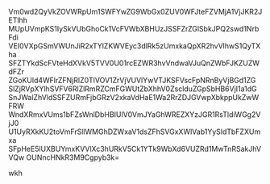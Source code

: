 Vm0wd2QyVkZOVWRpUm1SWFYwZG9WbGx0ZUV0WFJteFZVMjA1VjJKR2JETlhh
MUpUVmpKS1IySkVUbGhoCk1VcFVWbXBHUzJSSFZrZGlSbkJPQ2swd1NrbFdi
VEI0VXpGSmVWUnJiR2xTYlZKWVEyc3dlRk5zUmxkaQpXR2hvVlhwS1QyTXha
SFZTYkdScFVteHdXVkV5TVV0U01rcEZWR3hvVndwaVJuQnZWbFJKZUZWdFZr
ZGoKUld4WFlrZFNjRlZ0TlVOV1ZrVjVUVlYwVTJKSFVscFpNRnByVjBGd1ZG
SlZjRVpXYlhSVFV6RlZlRmRZCmFGWUtZbXhhV0ZsclduZGpSbHB6VjI1a1dG
SnJWalZhVldSSFZURmFjbGRzV2xkaVdHaE1Wa2RrZDJGVwpXbkppUkZwWFRW
WndXRmxVUms1bFZsWnlDbHBIUlV0VmJYaGhWREZXYzJGR1RsTldiWGg2VjJ0
U1UyRXkKU2toVmFrSllWMGhDZWxaV1dsZFhSVGxXWlVab1YySldTbFZXUmxa
SFpHeE5lUXBUYmxKVVlXc3hURkV5Ck1YTk9WbXd6VUZRd1MwTnRSakJhVVQw
OUNncHNkR3M9Cgpyb3k=

wkh
